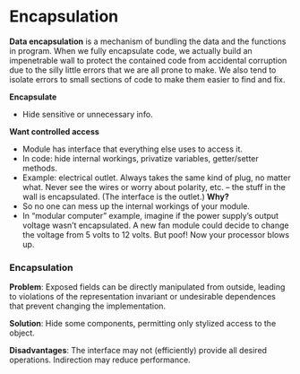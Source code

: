 # Encapsulation #

**Data encapsulation** is a mechanism of bundling the data and the functions in program.
When we fully encapsulate code, we actually build an impenetrable wall to protect the contained code from accidental corruption due to the silly little errors that we are all prone to make.
We also tend to isolate errors to small sections of code to make them easier to find and fix. 

**Encapsulate**
+ Hide sensitive or unnecessary info.

**Want controlled access**
+ Module has interface that everything else uses to access it.
+ In code: hide internal workings, privatize variables, getter/setter methods.
+ Example: electrical outlet. Always takes the same kind of plug, no matter what. Never see the wires or worry about polarity, etc. – the stuff in the wall is encapsulated. (The interface is the outlet.)
**Why?**
+ So no one can mess up the internal workings of your module.
+ In “modular computer” example, imagine if the power supply’s output voltage wasn’t encapsulated. A new fan module could decide to change the voltage from 5 volts to 12 volts. But poof! Now your processor blows up.

### Encapsulation ###

**Problem**: Exposed fields can be directly manipulated from outside, leading to violations of the representation invariant or undesirable dependences that prevent changing the implementation.

**Solution**: Hide some components, permitting only stylized access to the object.

**Disadvantages**: The interface may not (efficiently) provide all desired operations. Indirection may reduce performance.